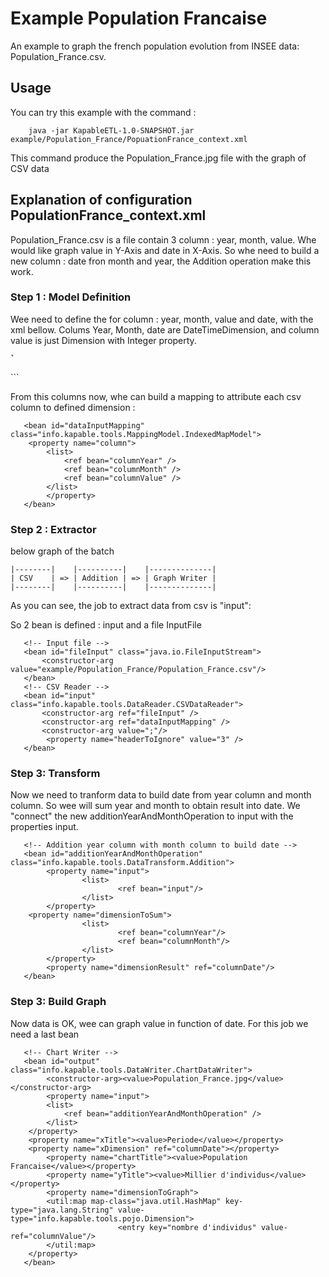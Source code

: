 # Example Population Francaise

An example to graph the french population evolution from INSEE data: Population_France.csv.

## Usage

You can try this example with the command :
 
```
    java -jar KapableETL-1.0-SNAPSHOT.jar example/Population_France/PopuationFrance_context.xml
```
    
This command produce the Population_France.jpg file with the graph of CSV data

## Explanation of configuration PopulationFrance_context.xml

Population_France.csv is a file contain 3 column : year, month, value. Whe would like graph value in Y-Axis and date in X-Axis. So whe need to build a new column : date fron month and year, the Addition operation make this work.

### Step 1 : Model Definition 

Wee need to define the for column : year, month, value and date, with the xml bellow. Colums Year, Month, date are DateTimeDimension, and column value is just Dimension with Integer property. 

`̀̀ `
   <!-- #################################################### -->
   <!-- Data Model -->
   <!-- #################################################### -->
   
   <!-- Year column -->
   <bean id="yearFormater" class="java.text.SimpleDateFormat">
       <constructor-arg value="yyyy"/>
   </bean>
   <bean id="columnYear" class="info.kapable.tools.pojo.DateTimeDimention">
       <constructor-arg value="0"/>
       <constructor-arg ref="yearFormater"/>
   </bean>

   <!-- Month column -->
   <bean id="monthFormater" class="java.text.SimpleDateFormat">
       <constructor-arg value="MM"/>
   </bean>
   <bean id="columnMonth" class="info.kapable.tools.pojo.DateTimeDimention">
       <constructor-arg value="1"/>
       <constructor-arg ref="monthFormater"/>
   </bean>

   <!-- Date column -->
   <bean id="dateFormater" class="java.text.SimpleDateFormat">
       <constructor-arg value="MM/yyyy"/>
   </bean>
   <bean id="columnDate" class="info.kapable.tools.pojo.DateTimeDimention">
       <constructor-arg value="3"/>
       <constructor-arg ref="dateFormater"/>
   </bean>

   <!-- Value column -->
   <bean id="columnValue" class="info.kapable.tools.pojo.Dimention">
       <constructor-arg value="2"/>
       <constructor-arg value="java.lang.Integer" />
   </bean>
```

From this columns now, whe can build a mapping to attribute each csv column to defined dimension :

```
   <bean id="dataInputMapping" class="info.kapable.tools.MappingModel.IndexedMapModel">
	<property name="column">
		<list>
			<ref bean="columnYear" />
			<ref bean="columnMonth" />
			<ref bean="columnValue" />
		</list>
        </property>
   </bean>
```
### Step 2 : Extractor

below graph of the batch 
```
|--------|    |----------|    |--------------|
| CSV    | => | Addition | => | Graph Writer |
|--------|    |----------|    |--------------|
```

As you can see, the job to extract data from csv is "input": 

So 2 bean is defined : input and a file InputFile
```
   <!-- Input file -->
   <bean id="fileInput" class="java.io.FileInputStream">
       <constructor-arg value="example/Population_France/Population_France.csv"/>
   </bean>
   <!-- CSV Reader -->
   <bean id="input" class="info.kapable.tools.DataReader.CSVDataReader">
       <constructor-arg ref="fileInput" />
       <constructor-arg ref="dataInputMapping" />
       <constructor-arg value=";"/>
        <property name="headerToIgnore" value="3" />
   </bean>
 ```
 
### Step 3: Transform
 
Now we need to tranform data to build date from year column and month column. So wee will sum year and month to obtain result into date. We "connect" the new additionYearAndMonthOperation to input with the properties input.

```
   <!-- Addition year column with month column to build date -->
   <bean id="additionYearAndMonthOperation" class="info.kapable.tools.DataTransform.Addition">
        <property name="input">
                <list>
                        <ref bean="input"/>
                </list>
        </property>
	<property name="dimensionToSum">
                <list>
                        <ref bean="columnYear"/>
                        <ref bean="columnMonth"/>
                </list>
        </property>
        <property name="dimensionResult" ref="columnDate"/>
   </bean>
```

### Step 3: Build Graph

Now data is OK, wee can graph value in function of date. For this job we need a last bean 

```
   <!-- Chart Writer -->
   <bean id="output" class="info.kapable.tools.DataWriter.ChartDataWriter">
        <constructor-arg><value>Population_France.jpg</value></constructor-arg>
        <property name="input">
		<list>
			<ref bean="additionYearAndMonthOperation" />
		</list>
	</property>
	<property name="xTitle"><value>Periode</value></property>
	<property name="xDimension" ref="columnDate"></property>
        <property name="chartTitle"><value>Population Francaise</value></property>
        <property name="yTitle"><value>Millier d'individus</value></property>
        <property name="dimensionToGraph">
		<util:map map-class="java.util.HashMap" key-type="java.lang.String" value-type="info.kapable.tools.pojo.Dimension">
                        <entry key="nombre d'individus" value-ref="columnValue"/>
		</util:map>
	</property>
   </bean>
```


